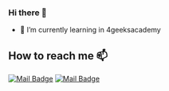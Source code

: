 ### Hi there 👋




- 🌱 I’m currently learning in 4geeksacademy
## How to reach me 📫 
[![Mail Badge](https://img.shields.io/badge/LinkedIn-0077B5?style=flat-square&logologo=linkedin&logoColor=white)](https://www.linkedin.com/in/oscar-urrutia-2b72911a0/)
[![Mail Badge](https://img.shields.io/badge/Gmail-D14836?style=flat-square&logo=Gmail&logoColor=white&link=mailto:droidsam@gmail.com)](mailto:oscarurrutia940@gmail.com)
